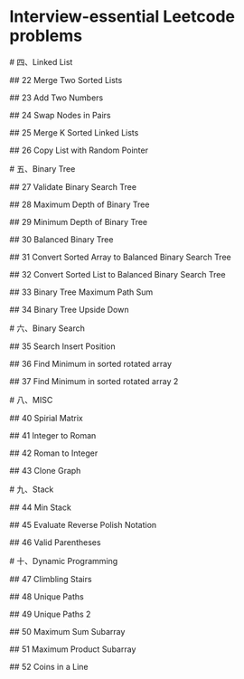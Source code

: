 # Interview-essential Leetcode problems







\# 四、Linked List

\#\# 22 Merge Two Sorted Lists

\#\# 23 Add Two Numbers

\#\# 24 Swap Nodes in Pairs

\#\# 25 Merge K Sorted Linked Lists

\#\# 26 Copy List with Random Pointer

\# 五、Binary Tree

\#\# 27 Validate Binary Search Tree

\#\# 28 Maximum Depth of Binary Tree

\#\# 29 Minimum Depth of Binary Tree

\#\# 30 Balanced Binary Tree

\#\# 31 Convert Sorted Array to Balanced Binary Search Tree

\#\# 32 Convert Sorted List to Balanced Binary Search Tree

\#\# 33 Binary Tree Maximum Path Sum

\#\# 34 Binary Tree Upside Down

\# 六、Binary Search

\#\# 35 Search Insert Position

\#\# 36 Find Minimum in sorted rotated array

\#\# 37 Find Minimum in sorted rotated array 2

\# 八、MISC

\#\# 40 Spirial Matrix

\#\# 41 Integer to Roman

\#\# 42 Roman to Integer

\#\# 43 Clone Graph

\# 九、Stack

\#\# 44 Min Stack

\#\# 45 Evaluate Reverse Polish Notation

\#\# 46 Valid Parentheses

\# 十、Dynamic Programming

\#\# 47 Climbling Stairs

\#\# 48 Unique Paths

\#\# 49 Unique Paths 2

\#\# 50 Maximum Sum Subarray

\#\# 51 Maximum Product Subarray

\#\# 52 Coins in a Line

